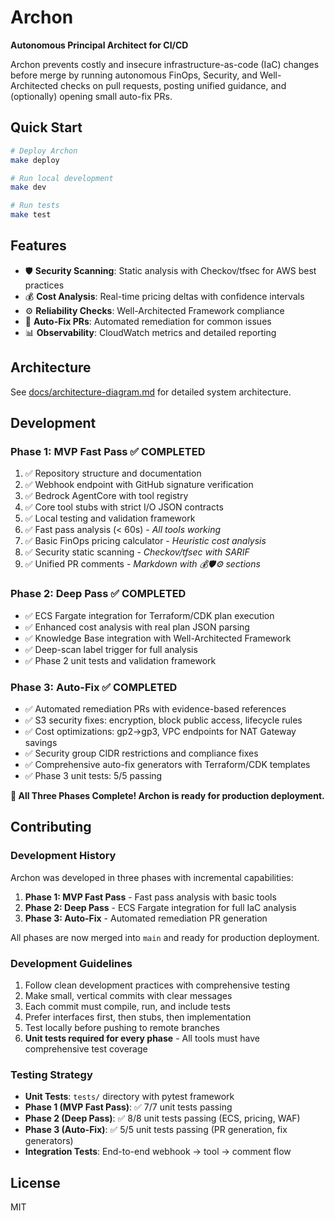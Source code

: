 # Archon

**Autonomous Principal Architect for CI/CD**

Archon prevents costly and insecure infrastructure-as-code (IaC) changes before merge by running autonomous FinOps, Security, and Well-Architected checks on pull requests, posting unified guidance, and (optionally) opening small auto-fix PRs.

## Quick Start

```bash
# Deploy Archon
make deploy

# Run local development
make dev

# Run tests
make test
```

## Features

- 🛡️ **Security Scanning**: Static analysis with Checkov/tfsec for AWS best practices
- 💰 **Cost Analysis**: Real-time pricing deltas with confidence intervals
- ⚙️ **Reliability Checks**: Well-Architected Framework compliance
- 🤖 **Auto-Fix PRs**: Automated remediation for common issues
- 📊 **Observability**: CloudWatch metrics and detailed reporting

## Architecture

See [docs/architecture-diagram.md](docs/architecture-diagram.md) for detailed system architecture.

## Development

### Phase 1: MVP Fast Pass ✅ COMPLETED

1. ✅ Repository structure and documentation
2. ✅ Webhook endpoint with GitHub signature verification
3. ✅ Bedrock AgentCore with tool registry
4. ✅ Core tool stubs with strict I/O JSON contracts
5. ✅ Local testing and validation framework
6. ✅ Fast pass analysis (< 60s) - *All tools working*
7. ✅ Basic FinOps pricing calculator - *Heuristic cost analysis*
8. ✅ Security static scanning - *Checkov/tfsec with SARIF*
9. ✅ Unified PR comments - *Markdown with 💰🛡️⚙️ sections*

### Phase 2: Deep Pass ✅ COMPLETED

- ✅ ECS Fargate integration for Terraform/CDK plan execution
- ✅ Enhanced cost analysis with real plan JSON parsing
- ✅ Knowledge Base integration with Well-Architected Framework
- ✅ Deep-scan label trigger for full analysis
- ✅ Phase 2 unit tests and validation framework

### Phase 3: Auto-Fix ✅ COMPLETED

- ✅ Automated remediation PRs with evidence-based references
- ✅ S3 security fixes: encryption, block public access, lifecycle rules
- ✅ Cost optimizations: gp2→gp3, VPC endpoints for NAT Gateway savings
- ✅ Security group CIDR restrictions and compliance fixes
- ✅ Comprehensive auto-fix generators with Terraform/CDK templates
- ✅ Phase 3 unit tests: 5/5 passing

**🎉 All Three Phases Complete! Archon is ready for production deployment.**

## Contributing

### Development History

Archon was developed in three phases with incremental capabilities:

1. **Phase 1: MVP Fast Pass** - Fast pass analysis with basic tools
2. **Phase 2: Deep Pass** - ECS Fargate integration for full IaC analysis  
3. **Phase 3: Auto-Fix** - Automated remediation PR generation

All phases are now merged into `main` and ready for production deployment.

### Development Guidelines

1. Follow clean development practices with comprehensive testing
2. Make small, vertical commits with clear messages
3. Each commit must compile, run, and include tests
4. Prefer interfaces first, then stubs, then implementation
5. Test locally before pushing to remote branches
6. **Unit tests required for every phase** - All tools must have comprehensive test coverage

### Testing Strategy

- **Unit Tests**: `tests/` directory with pytest framework
- **Phase 1 (MVP Fast Pass)**: ✅ 7/7 unit tests passing
- **Phase 2 (Deep Pass)**: ✅ 8/8 unit tests passing (ECS, pricing, WAF)
- **Phase 3 (Auto-Fix)**: ✅ 5/5 unit tests passing (PR generation, fix generators)
- **Integration Tests**: End-to-end webhook → tool → comment flow

## License

MIT
